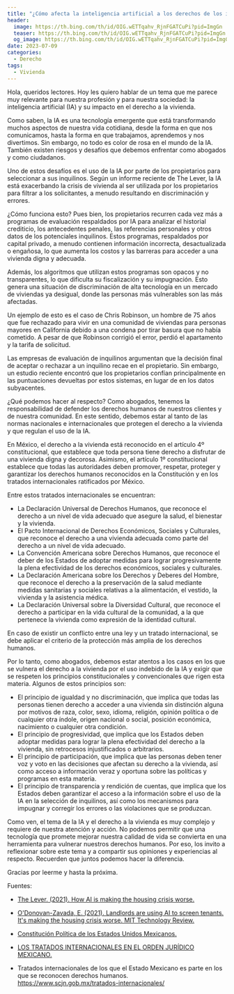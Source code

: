 ```yaml
---
title: "¿Cómo afecta la inteligencia artificial a los derechos de los inquilinos?"
header:
  image: https://th.bing.com/th/id/OIG.wETTqahv_RjnFGATCuPi?pid=ImgGn
  teaser: https://th.bing.com/th/id/OIG.wETTqahv_RjnFGATCuPi?pid=ImgGn
  og_image: https://th.bing.com/th/id/OIG.wETTqahv_RjnFGATCuPi?pid=ImgGn
date: 2023-07-09
categories:
  - Derecho
tags:
  - Vivienda
---
```


Hola, queridos lectores. Hoy les quiero hablar de un tema que me parece muy relevante para nuestra profesión y para nuestra sociedad: la inteligencia artificial (IA) y su impacto en el derecho a la vivienda.

Como saben, la IA es una tecnología emergente que está transformando muchos aspectos de nuestra vida cotidiana, desde la forma en que nos comunicamos, hasta la forma en que trabajamos, aprendemos y nos divertimos. Sin embargo, no todo es color de rosa en el mundo de la IA. También existen riesgos y desafíos que debemos enfrentar como abogados y como ciudadanos.

Uno de estos desafíos es el uso de la IA por parte de los propietarios para seleccionar a sus inquilinos. Según un informe reciente de The Lever, la IA está exacerbando la crisis de vivienda al ser utilizada por los propietarios para filtrar a los solicitantes, a menudo resultando en discriminación y errores.

¿Cómo funciona esto? Pues bien, los propietarios recurren cada vez más a programas de evaluación respaldados por IA para analizar el historial crediticio, los antecedentes penales, las referencias personales y otros datos de los potenciales inquilinos. Estos programas, respaldados por capital privado, a menudo contienen información incorrecta, desactualizada o engañosa, lo que aumenta los costos y las barreras para acceder a una vivienda digna y adecuada.

Además, los algoritmos que utilizan estos programas son opacos y no transparentes, lo que dificulta su fiscalización y su impugnación. Esto genera una situación de discriminación de alta tecnología en un mercado de viviendas ya desigual, donde las personas más vulnerables son las más afectadas.

Un ejemplo de esto es el caso de Chris Robinson, un hombre de 75 años que fue rechazado para vivir en una comunidad de viviendas para personas mayores en California debido a una condena por tirar basura que no había cometido. A pesar de que Robinson corrigió el error, perdió el apartamento y la tarifa de solicitud.

Las empresas de evaluación de inquilinos argumentan que la decisión final de aceptar o rechazar a un inquilino recae en el propietario. Sin embargo, un estudio reciente encontró que los propietarios confían principalmente en las puntuaciones devueltas por estos sistemas, en lugar de en los datos subyacentes.

¿Qué podemos hacer al respecto? Como abogados, tenemos la responsabilidad de defender los derechos humanos de nuestros clientes y de nuestra comunidad. En este sentido, debemos estar al tanto de las normas nacionales e internacionales que protegen el derecho a la vivienda y que regulan el uso de la IA.

En México, el derecho a la vivienda está reconocido en el artículo 4º constitucional, que establece que toda persona tiene derecho a disfrutar de una vivienda digna y decorosa. Asimismo, el artículo 1º constitucional establece que todas las autoridades deben promover, respetar, proteger y garantizar los derechos humanos reconocidos en la Constitución y en los tratados internacionales ratificados por México.

Entre estos tratados internacionales se encuentran:

- La Declaración Universal de Derechos Humanos, que reconoce el derecho a un nivel de vida adecuado que asegure la salud, el bienestar y la vivienda.
- El Pacto Internacional de Derechos Económicos, Sociales y Culturales, que reconoce el derecho a una vivienda adecuada como parte del derecho a un nivel de vida adecuado.
- La Convención Americana sobre Derechos Humanos, que reconoce el deber de los Estados de adoptar medidas para lograr progresivamente la plena efectividad de los derechos económicos, sociales y culturales.
- La Declaración Americana sobre los Derechos y Deberes del Hombre, que  reconoce el derecho a la preservación
de la salud mediante medidas sanitarias y sociales relativas a la alimentación,
el vestido, la vivienda y la asistencia médica.
- La Declaración Universal sobre la Diversidad Cultural, que reconoce el derecho a participar en la vida cultural de la comunidad, a la que pertenece la vivienda como expresión de la identidad cultural.

En caso de existir un conflicto entre una ley y un tratado internacional, se debe aplicar el criterio de la protección más amplia de los derechos humanos.

Por lo tanto, como abogados, debemos estar atentos a los casos en los que se vulnera el derecho a la vivienda por el uso indebido de la IA y exigir que se respeten los principios constitucionales y convencionales que rigen esta materia. Algunos de estos principios son:

- El principio de igualdad y no discriminación, que implica que todas las personas tienen derecho a acceder a una vivienda sin distinción alguna por motivos de raza, color, sexo, idioma, religión, opinión política o de cualquier otra índole, origen nacional o social, posición económica, nacimiento o cualquier otra condición.
- El principio de progresividad, que implica que los Estados deben adoptar medidas para lograr la plena efectividad del derecho a la vivienda, sin retrocesos injustificados o arbitrarios.
- El principio de participación, que implica que las personas deben tener voz y voto en las decisiones que afectan su derecho a la vivienda, así como acceso a información veraz y oportuna sobre las políticas y programas en esta materia.
- El principio de transparencia y rendición de cuentas, que implica que los Estados deben garantizar el acceso a la información sobre el uso de la IA en la selección de inquilinos, así como los mecanismos para impugnar y corregir los errores o las violaciones que se produzcan.

Como ven, el tema de la IA y el derecho a la vivienda es muy complejo y requiere de nuestra atención y acción. No podemos permitir que una tecnología que promete mejorar nuestra calidad de vida se convierta en una herramienta para vulnerar nuestros derechos humanos. Por eso, los invito a reflexionar sobre este tema y a compartir sus opiniones y experiencias al respecto. Recuerden que juntos podemos hacer la diferencia.

Gracias por leerme y hasta la próxima.

Fuentes:

- [The Lever. (2021). How AI is making the housing crisis worse. ](https://thelever.org/2021/10/21/how-ai-is-making-the-housing-crisis-worse/)

- [O'Donovan-Zavada, E. (2021). Landlords are using AI to screen tenants. It's making the housing crisis worse. MIT Technology Review. ](https://www.technologyreview.com/2021/10/21/1036900/ai-housing-crisis-rental-screening-discrimination/)

- [Constitución Política de los Estados Unidos Mexicanos. ](http://www.diputados.gob.mx/LeyesBiblio/pdf/1_270821.pdf)

- [LOS TRATADOS INTERNACIONALES EN EL ORDEN JURÍDICO MEXICANO. ](https://www.scjn.gob.mx/sites/default/files/cronicas_pleno_salas/documento/2016-11/cr_trat_int_0.pdf)

- Tratados internacionales de los que el Estado Mexicano es parte en los que se reconocen derechos humanos. https://www.scjn.gob.mx/tratados-internacionales/
